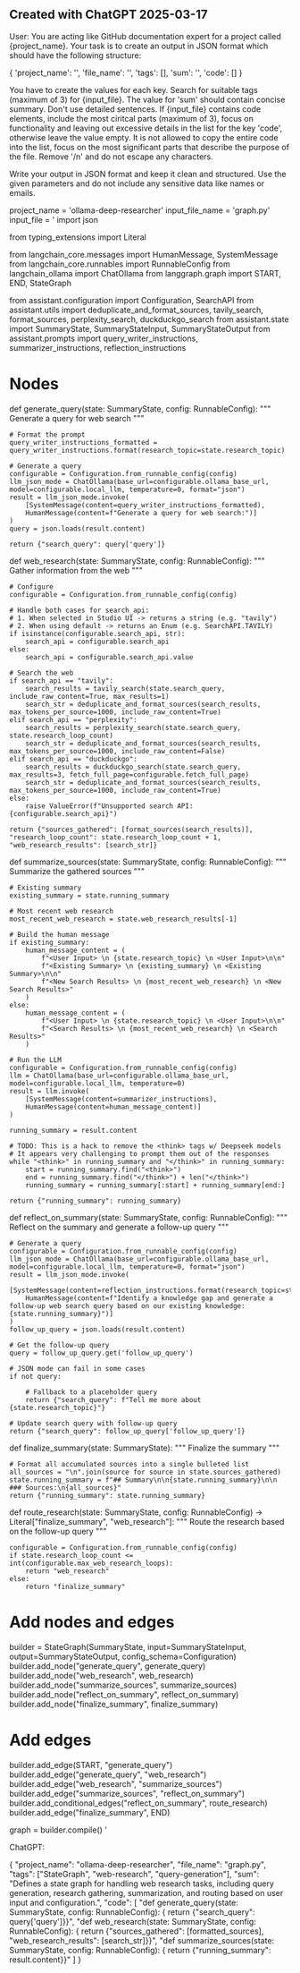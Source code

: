 ## Created with ChatGPT 2025-03-17 

User:
You are acting like GitHub documentation expert for a project called {project_name}. Your task is to create an output in JSON format which should have the following structure:

{
    'project_name': '',
    'file_name': '',
    'tags': [],
    'sum': '',
    'code': []
} 

You have to create the values for each key. Search for suitable tags (maximum of 3) for {input_file}. The value for 'sum' should contain concise summary. Don't use detailed sentences. If {input_file} contains code elements, include the most ciritcal parts (maximum of 3), focus on functionality and leaving out excessive details in the list for the key 'code', otherwise leave the value empty. It is not allowed to copy the entire code into the list, focus on the most significant parts that describe the purpose of the file. Remove '/n' and do not escape any characters.

Write your output in JSON format and keep it clean and structured. Use the given parameters and do not include any sensitive data like names or emails.

project_name = 'ollama-deep-researcher'
input_file_name = 'graph.py'
input_file = '
import json

from typing_extensions import Literal

from langchain_core.messages import HumanMessage, SystemMessage
from langchain_core.runnables import RunnableConfig
from langchain_ollama import ChatOllama
from langgraph.graph import START, END, StateGraph

from assistant.configuration import Configuration, SearchAPI
from assistant.utils import deduplicate_and_format_sources, tavily_search, format_sources, perplexity_search, duckduckgo_search
from assistant.state import SummaryState, SummaryStateInput, SummaryStateOutput
from assistant.prompts import query_writer_instructions, summarizer_instructions, reflection_instructions

# Nodes
def generate_query(state: SummaryState, config: RunnableConfig):
    """ Generate a query for web search """

    # Format the prompt
    query_writer_instructions_formatted = query_writer_instructions.format(research_topic=state.research_topic)

    # Generate a query
    configurable = Configuration.from_runnable_config(config)
    llm_json_mode = ChatOllama(base_url=configurable.ollama_base_url, model=configurable.local_llm, temperature=0, format="json")
    result = llm_json_mode.invoke(
        [SystemMessage(content=query_writer_instructions_formatted),
        HumanMessage(content=f"Generate a query for web search:")]
    )
    query = json.loads(result.content)

    return {"search_query": query['query']}

def web_research(state: SummaryState, config: RunnableConfig):
    """ Gather information from the web """

    # Configure
    configurable = Configuration.from_runnable_config(config)

    # Handle both cases for search_api:
    # 1. When selected in Studio UI -> returns a string (e.g. "tavily")
    # 2. When using default -> returns an Enum (e.g. SearchAPI.TAVILY)
    if isinstance(configurable.search_api, str):
        search_api = configurable.search_api
    else:
        search_api = configurable.search_api.value

    # Search the web
    if search_api == "tavily":
        search_results = tavily_search(state.search_query, include_raw_content=True, max_results=1)
        search_str = deduplicate_and_format_sources(search_results, max_tokens_per_source=1000, include_raw_content=True)
    elif search_api == "perplexity":
        search_results = perplexity_search(state.search_query, state.research_loop_count)
        search_str = deduplicate_and_format_sources(search_results, max_tokens_per_source=1000, include_raw_content=False)
    elif search_api == "duckduckgo":
        search_results = duckduckgo_search(state.search_query, max_results=3, fetch_full_page=configurable.fetch_full_page)
        search_str = deduplicate_and_format_sources(search_results, max_tokens_per_source=1000, include_raw_content=True)
    else:
        raise ValueError(f"Unsupported search API: {configurable.search_api}")

    return {"sources_gathered": [format_sources(search_results)], "research_loop_count": state.research_loop_count + 1, "web_research_results": [search_str]}

def summarize_sources(state: SummaryState, config: RunnableConfig):
    """ Summarize the gathered sources """

    # Existing summary
    existing_summary = state.running_summary

    # Most recent web research
    most_recent_web_research = state.web_research_results[-1]

    # Build the human message
    if existing_summary:
        human_message_content = (
            f"<User Input> \n {state.research_topic} \n <User Input>\n\n"
            f"<Existing Summary> \n {existing_summary} \n <Existing Summary>\n\n"
            f"<New Search Results> \n {most_recent_web_research} \n <New Search Results>"
        )
    else:
        human_message_content = (
            f"<User Input> \n {state.research_topic} \n <User Input>\n\n"
            f"<Search Results> \n {most_recent_web_research} \n <Search Results>"
        )

    # Run the LLM
    configurable = Configuration.from_runnable_config(config)
    llm = ChatOllama(base_url=configurable.ollama_base_url, model=configurable.local_llm, temperature=0)
    result = llm.invoke(
        [SystemMessage(content=summarizer_instructions),
        HumanMessage(content=human_message_content)]
    )

    running_summary = result.content

    # TODO: This is a hack to remove the <think> tags w/ Deepseek models
    # It appears very challenging to prompt them out of the responses
    while "<think>" in running_summary and "</think>" in running_summary:
        start = running_summary.find("<think>")
        end = running_summary.find("</think>") + len("</think>")
        running_summary = running_summary[:start] + running_summary[end:]

    return {"running_summary": running_summary}

def reflect_on_summary(state: SummaryState, config: RunnableConfig):
    """ Reflect on the summary and generate a follow-up query """

    # Generate a query
    configurable = Configuration.from_runnable_config(config)
    llm_json_mode = ChatOllama(base_url=configurable.ollama_base_url, model=configurable.local_llm, temperature=0, format="json")
    result = llm_json_mode.invoke(
        [SystemMessage(content=reflection_instructions.format(research_topic=state.research_topic)),
        HumanMessage(content=f"Identify a knowledge gap and generate a follow-up web search query based on our existing knowledge: {state.running_summary}")]
    )
    follow_up_query = json.loads(result.content)

    # Get the follow-up query
    query = follow_up_query.get('follow_up_query')

    # JSON mode can fail in some cases
    if not query:

        # Fallback to a placeholder query
        return {"search_query": f"Tell me more about {state.research_topic}"}

    # Update search query with follow-up query
    return {"search_query": follow_up_query['follow_up_query']}

def finalize_summary(state: SummaryState):
    """ Finalize the summary """

    # Format all accumulated sources into a single bulleted list
    all_sources = "\n".join(source for source in state.sources_gathered)
    state.running_summary = f"## Summary\n\n{state.running_summary}\n\n ### Sources:\n{all_sources}"
    return {"running_summary": state.running_summary}

def route_research(state: SummaryState, config: RunnableConfig) -> Literal["finalize_summary", "web_research"]:
    """ Route the research based on the follow-up query """

    configurable = Configuration.from_runnable_config(config)
    if state.research_loop_count <= int(configurable.max_web_research_loops):
        return "web_research"
    else:
        return "finalize_summary"

# Add nodes and edges
builder = StateGraph(SummaryState, input=SummaryStateInput, output=SummaryStateOutput, config_schema=Configuration)
builder.add_node("generate_query", generate_query)
builder.add_node("web_research", web_research)
builder.add_node("summarize_sources", summarize_sources)
builder.add_node("reflect_on_summary", reflect_on_summary)
builder.add_node("finalize_summary", finalize_summary)

# Add edges
builder.add_edge(START, "generate_query")
builder.add_edge("generate_query", "web_research")
builder.add_edge("web_research", "summarize_sources")
builder.add_edge("summarize_sources", "reflect_on_summary")
builder.add_conditional_edges("reflect_on_summary", route_research)
builder.add_edge("finalize_summary", END)

graph = builder.compile()
'
    
ChatGPT:

{
    "project_name": "ollama-deep-researcher",
    "file_name": "graph.py",
    "tags": ["StateGraph", "web-research", "query-generation"],
    "sum": "Defines a state graph for handling web research tasks, including query generation, research gathering, summarization, and routing based on user input and configuration.",
    "code": [
        "def generate_query(state: SummaryState, config: RunnableConfig): { return {\"search_query\": query['query']}}",
        "def web_research(state: SummaryState, config: RunnableConfig): { return {\"sources_gathered\": [formatted_sources], \"web_research_results\": [search_str]}}",
        "def summarize_sources(state: SummaryState, config: RunnableConfig): { return {\"running_summary\": result.content}}"
    ]
}

